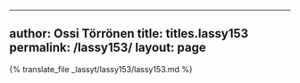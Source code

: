 
---
author: Ossi Törrönen
title: titles.lassy153
permalink: /lassy153/
layout: page
---
{% translate_file _lassyt/lassy153/lassy153.md %}